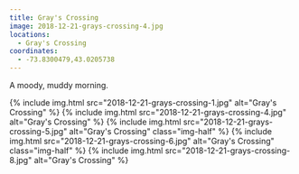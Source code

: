 ```yaml
---
title: Gray's Crossing
image: 2018-12-21-grays-crossing-4.jpg
locations:
  - Gray's Crossing
coordinates:
  - -73.8300479,43.0205738
---
```


A moody, muddy morning.

<div class="photos">
{% include img.html src="2018-12-21-grays-crossing-1.jpg" alt="Gray's Crossing" %}
{% include img.html src="2018-12-21-grays-crossing-4.jpg" alt="Gray's Crossing" %}
{% include img.html src="2018-12-21-grays-crossing-5.jpg" alt="Gray's Crossing" class="img-half" %}
{% include img.html src="2018-12-21-grays-crossing-6.jpg" alt="Gray's Crossing" class="img-half" %}
{% include img.html src="2018-12-21-grays-crossing-8.jpg" alt="Gray's Crossing" %}
</div>
